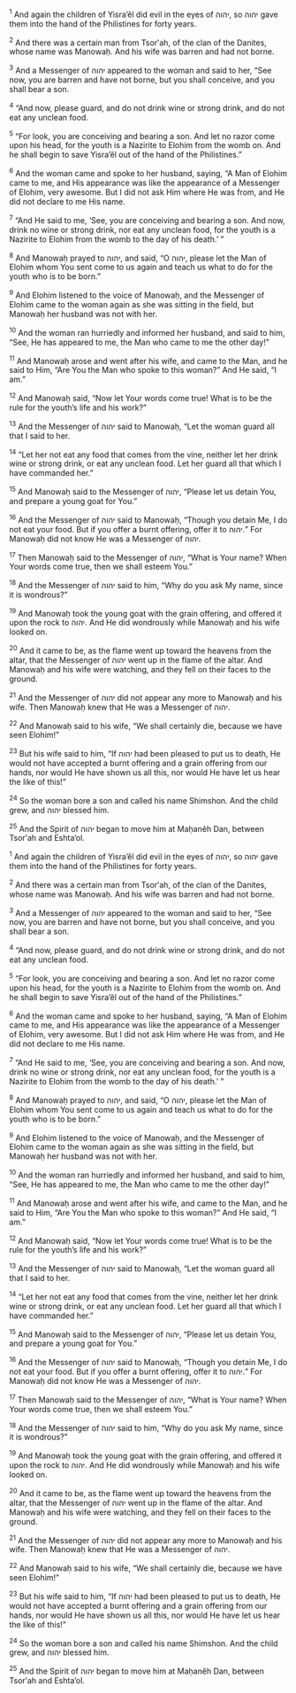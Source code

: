 <sup>1</sup> And again the children of Yisra’ĕl did evil in the eyes of יהוה, so יהוה gave them into the hand of the Philistines for forty years.

<sup>2</sup> And there was a certain man from Tsor‛ah, of the clan of the Danites, whose name was Manowaḥ. And his wife was barren and had not borne.

<sup>3</sup> And a Messenger of יהוה appeared to the woman and said to her, “See now, you are barren and have not borne, but you shall conceive, and you shall bear a son.

<sup>4</sup> “And now, please guard, and do not drink wine or strong drink, and do not eat any unclean food.

<sup>5</sup> “For look, you are conceiving and bearing a son. And let no razor come upon his head, for the youth is a Nazirite to Elohim from the womb on. And he shall begin to save Yisra’ĕl out of the hand of the Philistines.”

<sup>6</sup> And the woman came and spoke to her husband, saying, “A Man of Elohim came to me, and His appearance was like the appearance of a Messenger of Elohim, very awesome. But I did not ask Him where He was from, and He did not declare to me His name.

<sup>7</sup> “And He said to me, ‘See, you are conceiving and bearing a son. And now, drink no wine or strong drink, nor eat any unclean food, for the youth is a Nazirite to Elohim from the womb to the day of his death.’ ”

<sup>8</sup> And Manowaḥ prayed to יהוה, and said, “O יהוה, please let the Man of Elohim whom You sent come to us again and teach us what to do for the youth who is to be born.”

<sup>9</sup> And Elohim listened to the voice of Manowaḥ, and the Messenger of Elohim came to the woman again as she was sitting in the field, but Manowaḥ her husband was not with her.

<sup>10</sup> And the woman ran hurriedly and informed her husband, and said to him, “See, He has appeared to me, the Man who came to me the other day!”

<sup>11</sup> And Manowaḥ arose and went after his wife, and came to the Man, and he said to Him, “Are You the Man who spoke to this woman?” And He said, “I am.”

<sup>12</sup> And Manowaḥ said, “Now let Your words come true! What is to be the rule for the youth’s life and his work?”

<sup>13</sup> And the Messenger of יהוה said to Manowaḥ, “Let the woman guard all that I said to her.

<sup>14</sup> “Let her not eat any food that comes from the vine, neither let her drink wine or strong drink, or eat any unclean food. Let her guard all that which I have commanded her.”

<sup>15</sup> And Manowaḥ said to the Messenger of יהוה, “Please let us detain You, and prepare a young goat for You.”

<sup>16</sup> And the Messenger of יהוה said to Manowaḥ, “Though you detain Me, I do not eat your food. But if you offer a burnt offering, offer it to יהוה.” For Manowaḥ did not know He was a Messenger of יהוה.

<sup>17</sup> Then Manowaḥ said to the Messenger of יהוה, “What is Your name? When Your words come true, then we shall esteem You.”

<sup>18</sup> And the Messenger of יהוה said to him, “Why do you ask My name, since it is wondrous?”

<sup>19</sup> And Manowaḥ took the young goat with the grain offering, and offered it upon the rock to יהוה. And He did wondrously while Manowaḥ and his wife looked on.

<sup>20</sup> And it came to be, as the flame went up toward the heavens from the altar, that the Messenger of יהוה went up in the flame of the altar. And Manowaḥ and his wife were watching, and they fell on their faces to the ground.

<sup>21</sup> And the Messenger of יהוה did not appear any more to Manowaḥ and his wife. Then Manowaḥ knew that He was a Messenger of יהוה.

<sup>22</sup> And Manowaḥ said to his wife, “We shall certainly die, because we have seen Elohim!”

<sup>23</sup> But his wife said to him, “If יהוה had been pleased to put us to death, He would not have accepted a burnt offering and a grain offering from our hands, nor would He have shown us all this, nor would He have let us hear the like of this!”

<sup>24</sup> So the woman bore a son and called his name Shimshon. And the child grew, and יהוה blessed him.

<sup>25</sup> And the Spirit of יהוה began to move him at Maḥanĕh Dan, between Tsor‛ah and Eshta’ol.

<sup>1</sup> And again the children of Yisra’ĕl did evil in the eyes of יהוה, so יהוה gave them into the hand of the Philistines for forty years.

<sup>2</sup> And there was a certain man from Tsor‛ah, of the clan of the Danites, whose name was Manowaḥ. And his wife was barren and had not borne.

<sup>3</sup> And a Messenger of יהוה appeared to the woman and said to her, “See now, you are barren and have not borne, but you shall conceive, and you shall bear a son.

<sup>4</sup> “And now, please guard, and do not drink wine or strong drink, and do not eat any unclean food.

<sup>5</sup> “For look, you are conceiving and bearing a son. And let no razor come upon his head, for the youth is a Nazirite to Elohim from the womb on. And he shall begin to save Yisra’ĕl out of the hand of the Philistines.”

<sup>6</sup> And the woman came and spoke to her husband, saying, “A Man of Elohim came to me, and His appearance was like the appearance of a Messenger of Elohim, very awesome. But I did not ask Him where He was from, and He did not declare to me His name.

<sup>7</sup> “And He said to me, ‘See, you are conceiving and bearing a son. And now, drink no wine or strong drink, nor eat any unclean food, for the youth is a Nazirite to Elohim from the womb to the day of his death.’ ”

<sup>8</sup> And Manowaḥ prayed to יהוה, and said, “O יהוה, please let the Man of Elohim whom You sent come to us again and teach us what to do for the youth who is to be born.”

<sup>9</sup> And Elohim listened to the voice of Manowaḥ, and the Messenger of Elohim came to the woman again as she was sitting in the field, but Manowaḥ her husband was not with her.

<sup>10</sup> And the woman ran hurriedly and informed her husband, and said to him, “See, He has appeared to me, the Man who came to me the other day!”

<sup>11</sup> And Manowaḥ arose and went after his wife, and came to the Man, and he said to Him, “Are You the Man who spoke to this woman?” And He said, “I am.”

<sup>12</sup> And Manowaḥ said, “Now let Your words come true! What is to be the rule for the youth’s life and his work?”

<sup>13</sup> And the Messenger of יהוה said to Manowaḥ, “Let the woman guard all that I said to her.

<sup>14</sup> “Let her not eat any food that comes from the vine, neither let her drink wine or strong drink, or eat any unclean food. Let her guard all that which I have commanded her.”

<sup>15</sup> And Manowaḥ said to the Messenger of יהוה, “Please let us detain You, and prepare a young goat for You.”

<sup>16</sup> And the Messenger of יהוה said to Manowaḥ, “Though you detain Me, I do not eat your food. But if you offer a burnt offering, offer it to יהוה.” For Manowaḥ did not know He was a Messenger of יהוה.

<sup>17</sup> Then Manowaḥ said to the Messenger of יהוה, “What is Your name? When Your words come true, then we shall esteem You.”

<sup>18</sup> And the Messenger of יהוה said to him, “Why do you ask My name, since it is wondrous?”

<sup>19</sup> And Manowaḥ took the young goat with the grain offering, and offered it upon the rock to יהוה. And He did wondrously while Manowaḥ and his wife looked on.

<sup>20</sup> And it came to be, as the flame went up toward the heavens from the altar, that the Messenger of יהוה went up in the flame of the altar. And Manowaḥ and his wife were watching, and they fell on their faces to the ground.

<sup>21</sup> And the Messenger of יהוה did not appear any more to Manowaḥ and his wife. Then Manowaḥ knew that He was a Messenger of יהוה.

<sup>22</sup> And Manowaḥ said to his wife, “We shall certainly die, because we have seen Elohim!”

<sup>23</sup> But his wife said to him, “If יהוה had been pleased to put us to death, He would not have accepted a burnt offering and a grain offering from our hands, nor would He have shown us all this, nor would He have let us hear the like of this!”

<sup>24</sup> So the woman bore a son and called his name Shimshon. And the child grew, and יהוה blessed him.

<sup>25</sup> And the Spirit of יהוה began to move him at Maḥanĕh Dan, between Tsor‛ah and Eshta’ol.


